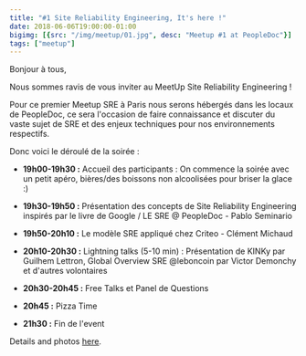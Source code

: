 ```yaml
---
title: "#1 Site Reliability Engineering, It's here !"
date: 2018-06-06T19:00:00-01:00
bigimg: [{src: "/img/meetup/01.jpg", desc: "Meetup #1 at PeopleDoc"}]
tags: ["meetup"]
---
```

Bonjour à tous,

Nous sommes ravis de vous inviter au MeetUp Site Reliability Engineering !

Pour ce premier Meetup SRE à Paris nous serons hébergés dans les locaux de PeopleDoc, ce sera l'occasion de faire connaissance et discuter du vaste sujet de SRE et des enjeux techniques pour nos environnements respectifs.

<!--more-->

Donc voici le déroulé de la soirée :

* **19h00-19h30 :** Accueil des participants : On commence la soirée avec un petit apéro, bières/des boissons non alcoolisées pour briser la glace :)

* **19h30-19h50 :** Présentation des concepts de Site Reliability Engineering inspirés par le livre de Google / LE SRE @ PeopleDoc - Pablo Seminario
* **19h50-20h10 :** Le modèle SRE appliqué chez Criteo - Clément Michaud
* **20h10-20h30 :** Lightning talks (5-10 min) : Présentation de KINKy par Guilhem Lettron, Global Overview SRE @leboncoin par Victor Demonchy et d'autres volontaires

* **20h30-20h45 :** Free Talks et Panel de Questions
* **20h45 :** Pizza Time
* **21h30 :** Fin de l'event

Details and photos [here](https://www.meetup.com/Site-Reliability-Engineering-Paris/events/251066328/).
